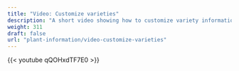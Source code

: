 ```yaml
---
title: "Video: Customize varieties"
description: "A short video showing how to customize variety information in Planter"
weight: 311
draft: false
url: "plant-information/video-customize-varieties"
---
```


{{< youtube qQOHxdTF7E0 >}}
